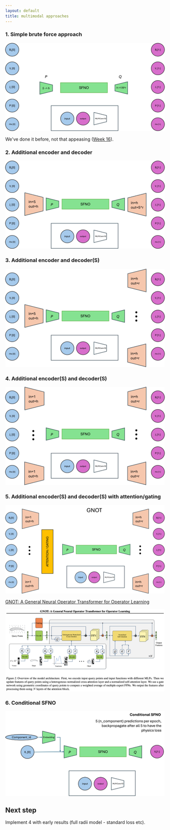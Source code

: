 ```yaml
---
layout: default
title: multimodal approaches
---
```


### 1. Simple brute force approach

<img src="resources/week_37/1.jpg"/>

We've done it before, not that appeasing (<a href="https://rezmansouri.github.io/sun-sim/week_16.html" target="_blank">Week 16</a>).

### 2. Additional encoder and decoder

<img src="resources/week_37/2.jpg"/>

### 3. Additional encoder and decoder(S)

<img src="resources/week_37/3.jpg"/>

### 4. Additional encoder(S) and decoder(S)

<img src="resources/week_37/4.jpg"/>

### 5. Additional encoder(S) and decoder(S) with attention/gating

<img src="resources/week_37/5.jpg"/>

<a href="https://arxiv.org/abs/2302.14376" target="_blank">GNOT: A General Neural Operator Transformer for Operator Learning</a>

<img src="resources/week_37/5-2.png"/>

### 6. Conditional SFNO

<img src="resources/week_37/6.jpg"/>

## Next step

Implement 4 with early results (full radii model - standard loss etc).